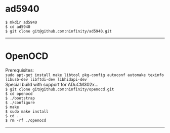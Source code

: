 # ad5940  

`$ mkdir ad5940`  
`$ cd ad5940`  
`$ git clone git@github.com:ninfinity/ad5940.git`  

----  

# OpenOCD  

Prerequisites:  
`sudo apt-get install make libtool pkg-config autoconf automake texinfo libusb-dev libftdi-dev libhidapi-dev`  
Special build with support for ADuCM302x...  
`$ git clone git@github.com:ninfinity/openocd.git`  
`$ cd openocd`  
`$ ./bootstrap`  
`$ ./configure`  
`$ make`  
`$ sudo make install`  
`$ cd ..`  
`$ rm -rf ./openocd`  

----  
